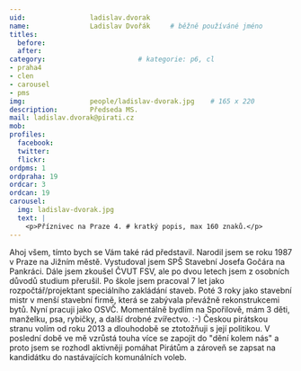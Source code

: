 ```yaml
---
uid:                ladislav.dvorak
name:               Ladislav Dvořák  	# běžně používáné jméno
titles:
  before:
  after:
category:                       # kategorie: p6, cl
- praha4
- clen
- carousel
- pms
img: 		        people/ladislav-dvorak.jpg    # 165 x 220
description:        Předseda MS.
mail: ladislav.dvorak@pirati.cz
mob: 			
profiles:
  facebook:
  twitter: 
  flickr: 
ordpms: 1
ordpraha: 19
ordcar: 3
ordcan: 19
carousel:
  img: ladislav-dvorak.jpg
  text: |
    <p>Příznivec na Praze 4. # kratký popis, max 160 znaků.</p>
---
```

Ahoj všem, tímto bych se Vám také rád představil.
Narodil jsem se roku 1987 v Praze na Jižním městě. Vystudoval jsem SPŠ Stavební Josefa Gočára na Pankráci. Dále jsem zkoušel ČVUT FSV, ale po dvou letech jsem z osobních důvodů studium přerušil.
Po škole jsem pracoval 7 let jako rozpočtář/projektant speciálního zakládání staveb. Poté 3 roky jako stavební mistr v menší stavební firmě, která se zabývala převážně rekonstrukcemi bytů. Nyní pracuji jako OSVČ.
Momentálně bydlím na Spořilově, mám 3 děti, manželku, psa, rybičky, a další drobné zvířectvo. :-)
Českou pirátskou stranu volím od roku 2013 a dlouhodobě se ztotožňuji s její politikou. V poslední době ve mě vzrůstá touha více se zapojit do "dění kolem nás" a proto jsem se rozhodl aktivněji pomáhat Pirátům a zároveň se zapsat na kandidátku do nastávajících komunálních voleb.
